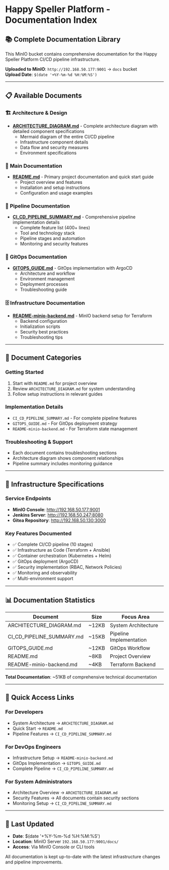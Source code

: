 # Happy Speller Platform - Documentation Index

## 📚 Complete Documentation Library

This MinIO bucket contains comprehensive documentation for the Happy Speller Platform CI/CD pipeline infrastructure.

**Uploaded to MinIO**: `http://192.168.50.177:9001` → `docs` bucket  
**Upload Date**: `$(date '+%Y-%m-%d %H:%M:%S')`

---

## 📋 Available Documents

### 🏗️ **Architecture & Design**
- **[ARCHITECTURE_DIAGRAM.md](ARCHITECTURE_DIAGRAM.md)** - Complete architecture diagram with detailed component specifications
  - Mermaid diagram of the entire CI/CD pipeline
  - Infrastructure component details
  - Data flow and security measures
  - Environment specifications

### 📖 **Main Documentation**
- **[README.md](README.md)** - Primary project documentation and quick start guide
  - Project overview and features
  - Installation and setup instructions
  - Configuration and usage examples

### 🚀 **Pipeline Documentation**
- **[CI_CD_PIPELINE_SUMMARY.md](CI_CD_PIPELINE_SUMMARY.md)** - Comprehensive pipeline implementation details
  - Complete feature list (400+ lines)
  - Tool and technology stack
  - Pipeline stages and automation
  - Monitoring and security features

### 🔄 **GitOps Documentation**
- **[GITOPS_GUIDE.md](GITOPS_GUIDE.md)** - GitOps implementation with ArgoCD
  - Architecture and workflow
  - Environment management
  - Deployment processes
  - Troubleshooting guide

### 🗄️ **Infrastructure Documentation**
- **[README-minio-backend.md](README-minio-backend.md)** - MinIO backend setup for Terraform
  - Backend configuration
  - Initialization scripts
  - Security best practices
  - Troubleshooting tips

---

## 🎯 Document Categories

### **Getting Started**
1. Start with `README.md` for project overview
2. Review `ARCHITECTURE_DIAGRAM.md` for system understanding
3. Follow setup instructions in relevant guides

### **Implementation Details**
- `CI_CD_PIPELINE_SUMMARY.md` - For complete pipeline features
- `GITOPS_GUIDE.md` - For GitOps deployment strategy
- `README-minio-backend.md` - For Terraform state management

### **Troubleshooting & Support**
- Each document contains troubleshooting sections
- Architecture diagram shows component relationships
- Pipeline summary includes monitoring guidance

---

## 🔧 Infrastructure Specifications

### **Service Endpoints**
- **MinIO Console**: http://192.168.50.177:9001
- **Jenkins Server**: http://192.168.50.247:8080
- **Gitea Repository**: http://192.168.50.130:3000

### **Key Features Documented**
- ✅ Complete CI/CD pipeline (10 stages)
- ✅ Infrastructure as Code (Terraform + Ansible)
- ✅ Container orchestration (Kubernetes + Helm)
- ✅ GitOps deployment (ArgoCD)
- ✅ Security implementation (RBAC, Network Policies)
- ✅ Monitoring and observability
- ✅ Multi-environment support

---

## 📊 Documentation Statistics

| Document | Size | Focus Area |
|----------|------|------------|
| ARCHITECTURE_DIAGRAM.md | ~12KB | System Architecture |
| CI_CD_PIPELINE_SUMMARY.md | ~15KB | Pipeline Implementation |
| GITOPS_GUIDE.md | ~12KB | GitOps Workflow |
| README.md | ~8KB | Project Overview |
| README-minio-backend.md | ~4KB | Terraform Backend |

**Total Documentation**: ~51KB of comprehensive technical documentation

---

## 🚀 Quick Access Links

### **For Developers**
- System Architecture → `ARCHITECTURE_DIAGRAM.md`
- Quick Start → `README.md`
- Pipeline Features → `CI_CD_PIPELINE_SUMMARY.md`

### **For DevOps Engineers**  
- Infrastructure Setup → `README-minio-backend.md`
- GitOps Implementation → `GITOPS_GUIDE.md`
- Complete Pipeline → `CI_CD_PIPELINE_SUMMARY.md`

### **For System Administrators**
- Architecture Overview → `ARCHITECTURE_DIAGRAM.md`
- Security Features → All documents contain security sections
- Monitoring Setup → `CI_CD_PIPELINE_SUMMARY.md`

---

## 📅 Last Updated
- **Date**: $(date '+%Y-%m-%d %H:%M:%S')
- **Location**: MinIO Server `192.168.50.177:9001/docs/`
- **Access**: Via MinIO Console or CLI tools

All documentation is kept up-to-date with the latest infrastructure changes and pipeline improvements.